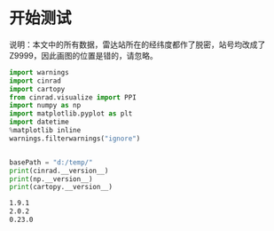 # 开始测试
说明：本文中的所有数据，雷达站所在的经纬度都作了脱密，站号均改成了Z9999，因此画图的位置是错的，请忽略。
```python
import warnings
import cinrad
import cartopy
from cinrad.visualize import PPI
import numpy as np
import matplotlib.pyplot as plt
import datetime
%matplotlib inline
warnings.filterwarnings("ignore")


basePath = "d:/temp/"
print(cinrad.__version__)
print(np.__version__)
print(cartopy.__version__)
```
```md
1.9.1
2.0.2
0.23.0
```
